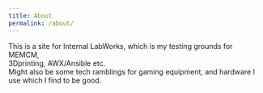 ```yaml
---
title: About
permalink: /about/
---
```


This is a site for Internal LabWorks, which is my testing grounds for MEMCM,  
3Dprinting, AWX/Ansible etc.  
Might also be some tech ramblings for gaming equipment, and hardware I use which I find to be good.